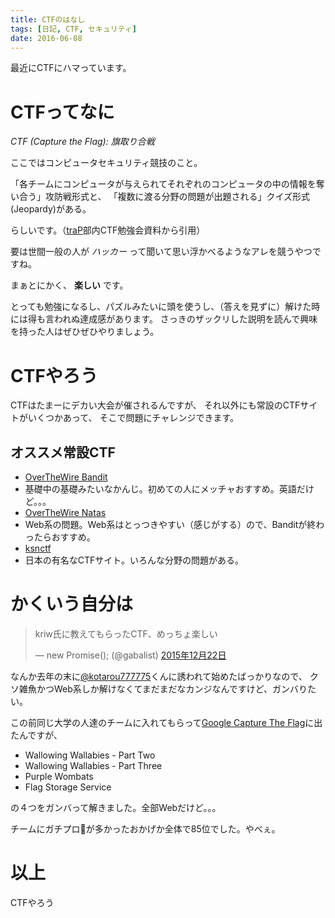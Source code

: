 ```yaml
---
title: CTFのはなし
tags: [日記, CTF, セキュリティ]
date: 2016-06-08
---
```


最近にCTFにハマっています。

<!--more-->

# CTFってなに

_CTF (Capture the Flag): 旗取り合戦_

ここではコンピュータセキュリティ競技のこと。

「各チームにコンピュータが与えられてそれぞれのコンピュータの中の情報を奪い合う」攻防戦形式と、
「複数に渡る分野の問題が出題される」クイズ形式(Jeopardy)がある。

らしいです。（[traP](https://trap.jp/)部内CTF勉強会資料から引用）

要は世間一般の人が _ハッカー_ って聞いて思い浮かべるようなアレを競うやつですね。

まぁとにかく、 **楽しい** です。

とっても勉強になるし、パズルみたいに頭を使うし、（答えを見ずに）解けた時には得も言われぬ達成感があります。
さっきのザックリした説明を読んで興味を持った人はぜひぜひやりましょう。

# CTFやろう

CTFはたまーにデカい大会が催されるんですが、
それ以外にも常設のCTFサイトがいくつかあって、
そこで問題にチャレンジできます。

## オススメ常設CTF
- [OverTheWire Bandit](http://overthewire.org/wargames/bandit/)
 - 基礎中の基礎みたいなかんじ。初めての人にメッチャおすすめ。英語だけど。。。
- [OverTheWire Natas](http://overthewire.org/wargames/natas/)
 - Web系の問題。Web系はとっつきやすい（感じがする）ので、Banditが終わったらおすすめ。
- [ksnctf](http://ksnctf.sweetduet.info/)
 - 日本の有名なCTFサイト。いろんな分野の問題がある。

# かくいう自分は

<blockquote class="twitter-tweet" data-lang="ja"><p lang="ja" dir="ltr">kriw氏に教えてもらったCTF、めっちょ楽しい</p>&mdash; new Promise(); (@gabalist) <a href="https://twitter.com/gabalist/status/679199513702100992">2015年12月22日</a></blockquote>
<script async src="//platform.twitter.com/widgets.js" charset="utf-8"></script>

なんか去年の末に[@kotarou777775](https://twitter.com/kotarou777775)くんに誘われて始めたばっかりなので、
クソ雑魚かつWeb系しか解けなくてまだまだなカンジなんですけど、ガンバりたい。

この前同じ大学の人達のチームに入れてもらって[Google Capture The Flag](https://capturetheflag.withgoogle.com/)に出たんですが、

- Wallowing Wallabies - Part Two
- Wallowing Wallabies - Part Three
- Purple Wombats
- Flag Storage Service

の４つをガンバって解きました。全部Webだけど。。。

チームにガチプロ👏が多かったおかげか全体で85位でした。やべぇ。

# 以上

CTFやろう
